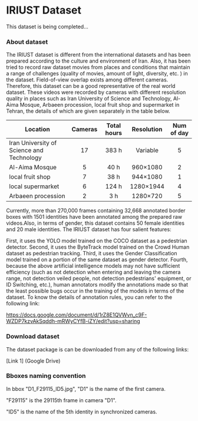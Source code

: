 # IRIUST Dataset

This dataset is being completed...

### About dataset

The IRIUST dataset is different from the international datasets and has been prepared according to the culture and environment of Iran. Also, it has been tried to record raw dataset movies from places and conditions that maintain a range of challenges (quality of movies, amount of light, diversity, etc. ) in the dataset. Field-of-view overlap exists among different cameras. Therefore, this dataset can be a good representative of the real world dataset.
These videos were recorded by cameras with different resolution quality in places such as Iran University of Science and Technology, Al-Aima Mosque, Arbaeen procession, local fruit shop and supermarket in Tehran, the details of which are given separately in the table below.

| Location  | Cameras | Total hours | Resolution |Num of day|
| ------  | :---:  | :---:  | :---:  | :---:  |
| Iran University of Science and Technology  | 17 | 383 h| Variable| 5|
| Al-Aima Mosque | 5 | 40 h| 960×1080 | 2|
| local fruit shop | 7 | 38 h | 944×1080 | 1 |
| local supermarket | 6 | 124 h | 1280×1944  | 4 |
| Arbaeen procession | 2 | 3 h | 1280×720 | 5 |

Currently, more than 270,000 frames containing 32,668 annotated border boxes with 1501 identities have been annotated among the prepared raw videos.Also, in terms of gender, this dataset contains 50 female identities and 20 male identities. The IRIUST dataset has four salient features:

First, it uses the YOLO model trained on the COCO dataset as a pedestrian detector.
Second, it uses the ByteTrack model trained on the Crowd Human dataset as pedestrian tracking.
Third, it uses the Gender Classification model trained on a portion of the same dataset as gender detector.
Fourth, because the above artificial intelligence models may not have sufficient efficiency (such as not detection when entering and leaving the camera range, not detection veiled people, not detection pedestrians' equipment, or ID Switching, etc.), human annotators modify the annotations made so that the least possible bugs occur in the training of the models in terms of the dataset.
To know the details of annotation rules, you can refer to the following link:

https://docs.google.com/document/d/1rZ8E1QVWvn_c9F-WZDP7kzvAkSqddh-mRWyCYfB-iZY/edit?usp=sharing

### Download dataset
The dataset package is can be downloaded from any of the following links:

[Link 1] (Google Drive)

### Bboxes naming convention
In bbox "D1_F29115_ID5.jpg", "D1" is the name of the first camera.

"F29115" is the 29115th frame in camera "D1".

"ID5" is the name of the 5th identity in synchronized cameras.
